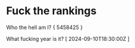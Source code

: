 # Fuck the rankings

Who the hell am I?
{ 5458425 }

What fucking year is it?
[ 2024-09-10T18:30:00Z ]
